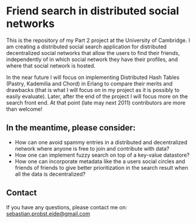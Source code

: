 # Friend search in distributed social networks
This is the repository of my Part 2 project at the University of Cambridge.
I am creating a distributed social search application for distributed decentralized social networks that allow the users to find their friends, independently of in which social network they have their profiles, and where that social network is hosted.

In the near future I will focus on implementing Distributed Hash Tables (Pastry, Kademilia and Chord) in Erlang to compare their merits and drawbacks (that is what I will focus on in my project as it is possibly to easily evaluate). Later, after the end of the project I will focus more on the search front end. At that point (late may next 2011) contributors are more than welcome!

## In the meantime, please consider:
- How can one avoid spammy entries in a distributed and decentralized network where anyone is free to join and contribute with data?
- How one can implement fuzzy search on top of a key-value datastore?
- How one can incorporate metadata like the a users social circles and friends of friends to give better prioritization in the search result when all the data is decentralized?

## Contact
If you have any questions, please contact me on:
sebastian.probst.eide@gmail.com
